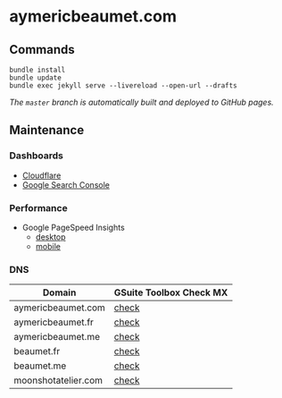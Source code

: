 # aymericbeaumet.com

## Commands

```
bundle install
bundle update
bundle exec jekyll serve --livereload --open-url --drafts
```

_The `master` branch is automatically built and deployed to GitHub pages._

## Maintenance

### Dashboards

- [Cloudflare](https://dash.cloudflare.com/a794a0792e9c7686cfb79297b6929644/aymericbeaumet.com)
- [Google Search Console](https://search.google.com/search-console?resource_id=https%3A%2F%2Faymericbeaumet.com%2F)

### Performance

- Google PageSpeed Insights
  - [desktop](https://developers.google.com/speed/pagespeed/insights/?url=https%3A%2F%2Faymericbeaumet.com%2F&tab=desktop&hl=en)
  - [mobile](https://developers.google.com/speed/pagespeed/insights/?url=https%3A%2F%2Faymericbeaumet.com%2F&tab=mobile&hl=en)

### DNS

| Domain              | GSuite Toolbox Check MX                                                                              |
| ------------------- | ---------------------------------------------------------------------------------------------------- |
| aymericbeaumet.com  | [check](https://toolbox.googleapps.com/apps/checkmx/check?domain=aymericbeaumet.com&dkim_selector=)  |
| aymericbeaumet.fr   | [check](https://toolbox.googleapps.com/apps/checkmx/check?domain=aymericbeaumet.fr&dkim_selector=)   |
| aymericbeaumet.me   | [check](https://toolbox.googleapps.com/apps/checkmx/check?domain=aymericbeaumet.me&dkim_selector=)   |
| beaumet.fr          | [check](https://toolbox.googleapps.com/apps/checkmx/check?domain=beaumet.fr&dkim_selector=)          |
| beaumet.me          | [check](https://toolbox.googleapps.com/apps/checkmx/check?domain=beaumet.me&dkim_selector=)          |
| moonshotatelier.com | [check](https://toolbox.googleapps.com/apps/checkmx/check?domain=moonshotatelier.com&dkim_selector=) |
